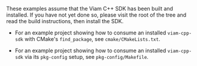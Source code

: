 These examples assume that the Viam C++ SDK has been built and
installed. If you have not yet done so, please visit the root of the
tree and read the build instructions, then install the SDK.

- For an example project showing how to consume an installed
  `viam-cpp-sdk` with CMake's `find_package`, see
  `cmake/CMakeLists.txt`.

- For an example project showing how to consume an installed
  `viam-cpp-sdk` via its `pkg-config` setup, see
  `pkg-config/Makefile`.
